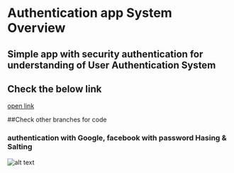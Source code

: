 # Authentication app System Overview
## Simple app with security authentication for understanding of User Authentication System

## Check the below link

[open link](https://mighty-bastion-61673.herokuapp.com/)

##Check other branches for code

### authentication with Google, facebook with password Hasing & Salting



![alt text](http://www.passportjs.org/images/facebook-card.png)



